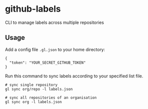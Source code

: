 # github-labels
CLI to manage labels across multiple repositories

## Usage

Add a config file `.gl.json` to your home directory:

```
{
  "token": "YOUR_SECRET_GITHUB_TOKEN"
}
```

Run this command to sync labels according to your specified list file.
```
# sync single repository
gl sync org/repo -l labels.json

# sync all repositories of an organisation
gl sync org -l labels.json
```